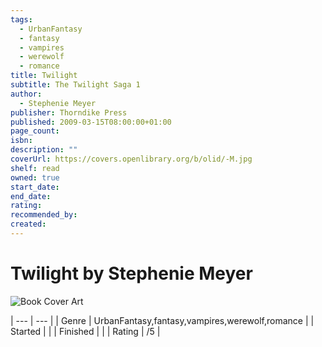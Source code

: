 ```yaml
---
tags:
  - UrbanFantasy
  - fantasy
  - vampires
  - werewolf
  - romance
title: Twilight
subtitle: The Twilight Saga 1
author:
  - Stephenie Meyer
publisher: Thorndike Press
published: 2009-03-15T08:00:00+01:00
page_count: 
isbn: 
description: ""
coverUrl: https://covers.openlibrary.org/b/olid/-M.jpg
shelf: read
owned: true
start_date: 
end_date: 
rating: 
recommended_by: 
created: 
---
```


# Twilight by Stephenie Meyer

![Book Cover Art](https://covers.openlibrary.org/b/olid/-M.jpg)


| --- | --- |
| Genre | UrbanFantasy,fantasy,vampires,werewolf,romance |
| Started |  |
| Finished |  |
| Rating | /5 |

